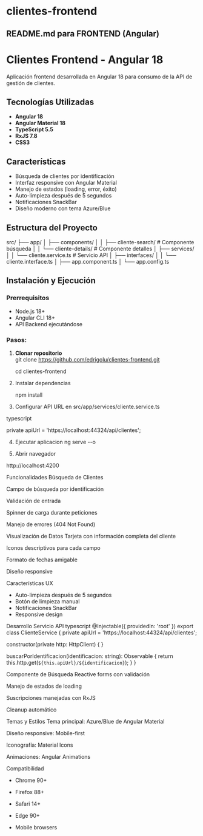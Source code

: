 # clientes-frontend

## **README.md para FRONTEND (Angular)**


# Clientes Frontend - Angular 18

Aplicación frontend desarrollada en Angular 18 para consumo de la API de gestión de clientes.

## Tecnologías Utilizadas

- **Angular 18**
- **Angular Material 18**
- **TypeScript 5.5**
- **RxJS 7.8**
- **CSS3**

## Características

- Búsqueda de clientes por identificación
- Interfaz responsive con Angular Material
- Manejo de estados (loading, error, éxito)
- Auto-limpieza después de 5 segundos
- Notificaciones SnackBar
- Diseño moderno con tema Azure/Blue

## Estructura del Proyecto
src/
├── app/
│ ├── components/
│ │ ├── cliente-search/ # Componente búsqueda
│ │ └── cliente-details/ # Componente detalles
│ ├── services/
│ │ └── cliente.service.ts # Servicio API
│ ├── interfaces/
│ │ └── cliente.interface.ts
│ ├── app.component.ts
│ └── app.config.ts


## Instalación y Ejecución

### Prerrequisitos
- Node.js 18+
- Angular CLI 18+
- API Backend ejecutándose

### Pasos:
1. **Clonar repositorio**   
   git clone https://github.com/edrigolu/clientes-frontend.git
   
   cd clientes-frontend
   
2. Instalar dependencias

   npm install

3. Configurar API URL en src/app/services/cliente.service.ts
   
typescript

private apiUrl = 'https://localhost:44324/api/clientes';

4. Ejecutar aplicacion
   ng serve --o

5. Abrir navegador
   
http://localhost:4200

Funcionalidades
Búsqueda de Clientes

Campo de búsqueda por identificación

Validación de entrada

Spinner de carga durante peticiones

Manejo de errores (404 Not Found)

Visualización de Datos
Tarjeta con información completa del cliente

Iconos descriptivos para cada campo

Formato de fechas amigable

Diseño responsive

Características UX
- Auto-limpieza después de 5 segundos
- Botón de limpieza manual
- Notificaciones SnackBar
- Responsive design

Desarrollo
Servicio API
typescript
@Injectable({ providedIn: 'root' })
export class ClienteService {
  private apiUrl = 'https://localhost:44324/api/clientes';

  constructor(private http: HttpClient) { }

  buscarPorIdentificacion(identificacion: string): Observable<Cliente> {
    return this.http.get<Cliente>(`${this.apiUrl}/${identificacion}`);
  }
}

Componente de Búsqueda
Reactive forms con validación

Manejo de estados de loading

Suscripciones manejadas con RxJS

Cleanup automático

Temas y Estilos
Tema principal: Azure/Blue de Angular Material

Diseño responsive: Mobile-first

Iconografía: Material Icons

Animaciones: Angular Animations

Compatibilidad
- Chrome 90+

- Firefox 88+

- Safari 14+

- Edge 90+

- Mobile browsers
